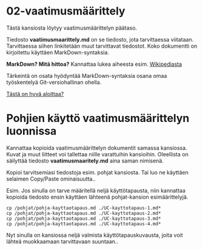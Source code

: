 # 02-vaatimusmäärittely

Tästä kansiosta löytyy vaatimusmäärittelyn päätaso.

Tiedosto **vaatimusmaarittely.md** on se tiedosto, jota tarvittaessa viitataan. 
Tarvittaessa siihen linkitetään muut tarvittavat tiedostot. Koko dokumentti on kirjoitettu
käyttäen MarkDown-syntaksia. 

**MarkDown? Mitä hittoa?** Kannattaa lukea aiheesta esim. [Wikipediasta](https://en.wikipedia.org/wiki/Markdown)

Tärkeintä on osata hyödyntää MarkDown-syntaksia osana omaa työskentelyä Git-versiohallinan ohella.

[Tästä on hyvä aloittaa?](https://www.markdownguide.org/getting-started/)


# Pohjien käyttö vaatimusmäärittelyn luonnissa

Kannattaa kopioida vaatimusmäärittelyn  dokumentit samassa kansiossa. Kuvat ja muut liitteet voi tallettaa niille varattuihin kansioihin.
Oleellista on säilyttää tiedosto __vaatimusmaaritely.md__ aina saman nimisenä. 

Kopioi tarvitsemiasi tiedostoja esim. pohjat kansiosta. Tai luo ne käyttäen selaimen Copy/Paste ominaisuutta..

 



Esim. Jos sinulla on tarve määritellä neljä käyttötapausta, niin kannattaa kopioida tiedosto ensin käyttäen lähteenä pohjat-kansion esimäärittelyjä.

```
cp /pohjat/pohja-kayttaotapaus.md ./UC-kayttotapaus-1.md*
cp /pohjat/pohja-kayttaotapaus.md ./UC-kayttotapaus-2.md*
cp /pohjat/pohja-kayttaotapaus.md ./UC-kayttotapaus-3.md*
cp /pohjat/pohja-kayttaotapaus.md ./UC-kayttotapaus-4.md*
```

Nyt sinulla on kansiossa neljä valmista käyttötapauskuvausta, joita voit lähteä muokkaamaan tarvittavaan suuntaan..





